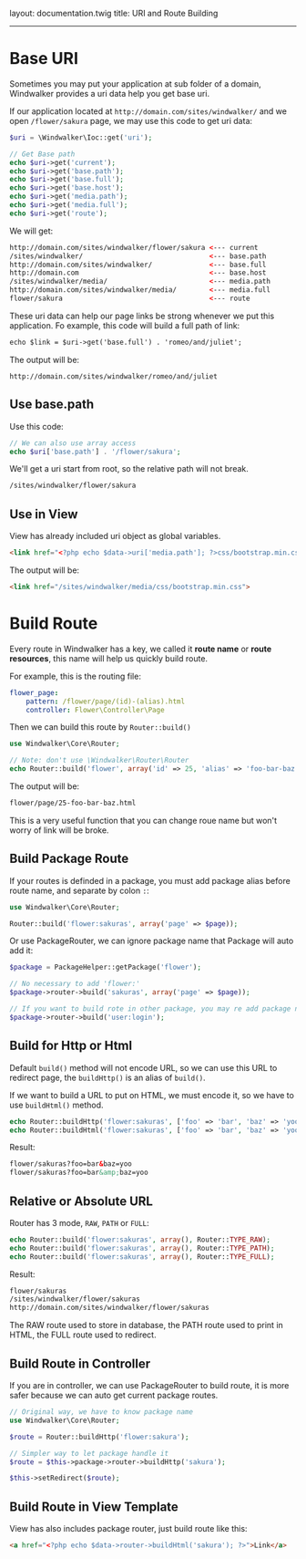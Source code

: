 layout: documentation.twig
title: URI and Route Building

---

# Base URI

Sometimes you may put your application at sub folder of a domain, Windwalker provides a uri data help you get base uri.
 
If our application located at `http://domain.com/sites/windwalker/` and we open `/flower/sakura` page, we may use this code to get uri data:

``` php
$uri = \Windwalker\Ioc::get('uri');

// Get Base path
echo $uri->get('current');
echo $uri->get('base.path');
echo $uri->get('base.full');
echo $uri->get('base.host');
echo $uri->get('media.path');
echo $uri->get('media.full');
echo $uri->get('route');
```

We will get:

``` html
http://domain.com/sites/windwalker/flower/sakura <--- current
/sites/windwalker/                               <--- base.path
http://domain.com/sites/windwalker/              <--- base.full
http://domain.com                                <--- base.host
/sites/windwalker/media/                         <--- media.path
http://domain.com/sites/windwalker/media/        <--- media.full
flower/sakura                                    <--- route
```

These uri data can help our page links be strong whenever we put this application. Fo example, this code will build a full path of link:

``` html
echo $link = $uri->get('base.full') . 'romeo/and/juliet'; 
```

The output will be:

```
http://domain.com/sites/windwalker/romeo/and/juliet
```

## Use base.path

Use this code:

``` php
// We can also use array access
echo $uri['base.path'] . '/flower/sakura';
```

We'll get a uri start from root, so the relative path will not break.

``` html
/sites/windwalker/flower/sakura
```

## Use in View

View has already included uri object as global variables.

``` html
<link href="<?php echo $data->uri['media.path']; ?>css/bootstrap.min.css">
```

The output will be:

``` html
<link href="/sites/windwalker/media/css/bootstrap.min.css">
```

# Build Route

Every route in Windwalker has a key, we called it **route name** or **route resources**, this name will help us quickly build route.

For example, this is the routing file:

``` yaml
flower_page:
    pattern: /flower/page/(id)-(alias).html
    controller: Flower\Controller\Page
```

Then we can build this route by `Router::build()`

``` php
use Windwalker\Core\Router;

// Note: don't use \Windwalker\Router\Router
echo Router::build('flower', array('id' => 25, 'alias' => 'foo-bar-baz'));
```

The output will be:

``` html
flower/page/25-foo-bar-baz.html
```

This is a very useful function that you can change roue name but won't worry of link will be broke.

## Build Package Route

If your routes is definded in a package, you must add package alias before route name, and separate by colon `:`:

``` php
use Windwalker\Core\Router;

Router::build('flower:sakuras', array('page' => $page));
```

Or use PackageRouter, we can ignore package name that Package will auto add it:

``` php
$package = PackageHelper::getPackage('flower');

// No necessary to add 'flower:'
$package->router->build('sakuras', array('page' => $page));

// If you want to build rote in other package, you may re add package name
$package->router->build('user:login');
```

## Build for Http or Html

Default `build()` method will not encode URL, so we can use this URL to redirect page, the `buildHttp()` is an alias of `build()`.

If we want to build a URL to put on HTML, we must encode it, so we have to use `buildHtml()` method.

``` php
echo Router::buildHttp('flower:sakuras', ['foo' => 'bar', 'baz' => 'yoo']);
echo Router::buildHtml('flower:sakuras', ['foo' => 'bar', 'baz' => 'yoo']);
```

Result:

``` html
flower/sakuras?foo=bar&baz=yoo
flower/sakuras?foo=bar&amp;baz=yoo
```

## Relative or Absolute URL

Router has 3 mode, `RAW`, `PATH` or `FULL`:

``` php
echo Router::build('flower:sakuras', array(), Router::TYPE_RAW);
echo Router::build('flower:sakuras', array(), Router::TYPE_PATH);
echo Router::build('flower:sakuras', array(), Router::TYPE_FULL);
```

Result:

``` html
flower/sakuras
/sites/windwalker/flower/sakuras
http://domain.com/sites/windwalker/flower/sakuras
```

The RAW route used to store in database, the PATH route used to print in HTML, the FULL route used to redirect.

## Build Route in Controller

If you are in controller, we can use PackageRouter to build route, it is more safer because we can auto get current package routes.

``` php
// Original way, we have to know package name
use Windwalker\Core\Router;

$route = Router::buildHttp('flower:sakura');

// Simpler way to let package handle it
$route = $this->package->router->buildHttp('sakura');

$this->setRedirect($route);
```

## Build Route in View Template

View has also includes package router, just build route like this:

``` html
<a href="<?php echo $data->router->buildHtml('sakura'); ?>">Link</a>
```

